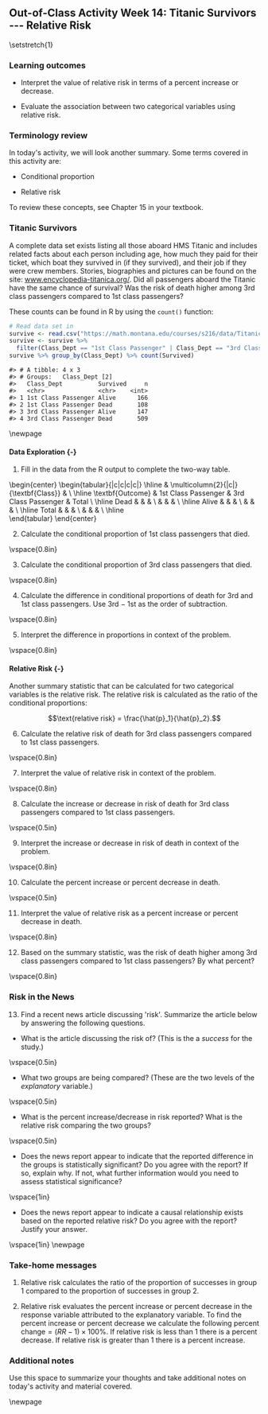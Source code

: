 ## Out-of-Class Activity Week 14:  Titanic Survivors --- Relative Risk

\setstretch{1}

### Learning outcomes

* Interpret the value of relative risk in terms of a percent increase or decrease.

* Evaluate the association between two categorical variables using relative risk.

### Terminology review
In today's activity, we will look another summary. Some terms covered in this activity are:

* Conditional proportion

* Relative risk

To review these concepts, see Chapter 15 in your textbook.

<!-- ### Percent increase or percent decrease? -->

<!-- 1.  Last season’s skis are 30\% off original sale price at REI. You want to buy a pair of skis that were originally \$100. How much will you pay?  -->

<!-- \vspace{0.5in} -->

<!-- 2.  What about a pair of skis that were originally \$593 at REI? -->

<!-- \vspace{0.5in} -->

<!-- 3.  The same pair of skis are selling for \$650 at Chalet Sports. What percent higher is this price compared to the \$593 at REI? -->

<!-- \vspace{0.5in} -->

<!-- 4.  You’re on vacation in Spokane and decide to buy a \$450 pair of skis. The sales tax is 6.5\%. How much do you pay in total? -->

<!-- \vspace{0.5in} -->

### Titanic Survivors

A complete data set exists listing all those aboard HMS Titanic and includes related facts about each person including age, how much they paid for their ticket, which boat they survived in (if they survived), and their job if they were crew members. Stories, biographies and pictures can be found on the site: www.encyclopedia-titanica.org/.  Did all passengers aboard the Titanic have the same chance of survival?  Was the risk of death higher among 3rd class passengers compared to 1st class passengers?

These counts can be found in R by using the `count()` function:

```r
# Read data set in
survive <- read.csv("https://math.montana.edu/courses/s216/data/Titanic.csv")
survive <- survive %>%
  filter(Class_Dept == "1st Class Passenger" | Class_Dept == "3rd Class Passenger")
survive %>% group_by(Class_Dept) %>% count(Survived)
```

```
#> # A tibble: 4 x 3
#> # Groups:   Class_Dept [2]
#>   Class_Dept          Survived     n
#>   <chr>               <chr>    <int>
#> 1 1st Class Passenger Alive      166
#> 2 1st Class Passenger Dead       108
#> 3 3rd Class Passenger Alive      147
#> 4 3rd Class Passenger Dead       509
```

\newpage

#### Data Exploration {-}

1.  Fill in the data from the R output to complete the two-way table.

\begin{center}
\begin{tabular}{|c|c|c|c|}
\hline
 & \multicolumn{2}{|c|}{\textbf{Class}} & \\ \hline
\textbf{Outcome} & 1st Class Passenger & 3rd Class Passenger & Total \\ \hline
 Dead & & &  \\ 
 & & & \\ \hline
 Alive & & &  \\ 
 & & & \\ \hline
 Total & & &  \\ 
 & & & \\ \hline  
\end{tabular}
\end{center}


2.  Calculate the conditional proportion of 1st class passengers that died.

\vspace{0.8in}

3.  Calculate the conditional proportion of 3rd class passengers that died.

\vspace{0.8in}

4. Calculate the difference in conditional proportions of death for 3rd and 1st class passengers.  Use 3rd $-$ 1st as the order of subtraction.

\vspace{0.8in}

5. Interpret the difference in proportions in context of the problem.

\vspace{0.8in}

#### Relative Risk {-}

Another summary statistic that can be calculated for two categorical variables is the relative risk.  The relative risk is calculated as the ratio of the conditional proportions:


$$\text{relative risk} = \frac{\hat{p}_1}{\hat{p}_2}.$$


6.  Calculate the relative risk of death for 3rd class passengers compared to 1st class passengers.

\vspace{0.8in}

7.  Interpret the value of relative risk in context of the problem.

\vspace{0.8in}

8. Calculate the increase or decrease in risk of death for 3rd class passengers compared to 1st class passengers.

\vspace{0.5in}

9. Interpret the increase or decrease in risk of death in context of the problem. 

\vspace{0.8in}

10. Calculate the percent increase or percent decrease in death.

\vspace{0.5in}

11. Interpret the value of relative risk as a percent increase or percent decrease in death.

\vspace{0.8in}

12. Based on the summary statistic, was the risk of death higher among 3rd class passengers compared to 1st class passengers? By what percent?

\vspace{0.8in}


### Risk in the News

13.  Find a recent news article discussing 'risk'.  Summarize the article below by answering the following questions.

* What is the article discussing the risk of?  (This is the a *success* for the study.)

\vspace{0.5in}

* What two groups are being compared?  (These are the two levels of the *explanatory* variable.)

\vspace{0.5in}

* What is the percent increase/decrease in risk reported?  What is the relative risk comparing the two groups?

\vspace{0.5in}

* Does the news report appear to indicate that the reported difference in the groups is statistically significant?  Do you agree with the report?  If so, explain why.  If not, what further information would you need to assess statistical significance?

\vspace{1in}

* Does the news report appear to indicate a causal relationship exists based on the reported relative risk?  Do you agree with the report?  Justify your answer.

\vspace{1in}
\newpage


### Take-home messages

1. Relative risk calculates the ratio of the proportion of successes in group 1 compared to the proportion of successes in group 2.

2. Relative risk evaluates the percent increase or percent decrease in the response variable attributed to the explanatory variable.  To find the percent increase or percent decrease we calculate the following $\text{percent change}=(RR - 1)\times 100\%$. If relative risk is less than 1 there is a percent decrease.  If relative risk is greater than 1 there is a percent increase.

### Additional notes

Use this space to summarize your thoughts and take additional notes on today's activity and material covered.

\newpage
